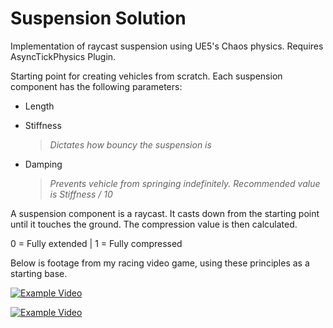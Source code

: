 # Suspension Solution

Implementation of raycast suspension using UE5's Chaos physics. Requires AsyncTickPhysics Plugin.

Starting point for creating vehicles from scratch.
Each suspension component has the following parameters:

* Length 
>  
* Stiffness 
  > *Dictates how bouncy the suspension is*
* Damping
  >*Prevents vehicle from springing indefinitely. Recommended value is Stiffness / 10*

A suspension component is a raycast. It casts down from the starting point until it touches the ground. The compression value is then calculated.

0 = Fully extended |
1 = Fully compressed

Below is footage from my racing video game, using these principles as a starting base. 

[![Example Video](https://img.youtube.com/vi/875aIVPxfV0/0.jpg)](https://www.youtube.com/watch?v=875aIVPxfV0)

[![Example Video](https://img.youtube.com/vi/IM-Gb9Q90YU/3.jpg)](https://www.youtube.com/watch?v=IM-Gb9Q90YU)
